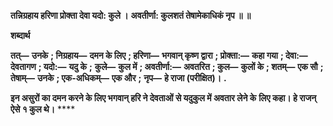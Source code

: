 **तन्निग्रहाय हरिणा प्रोक्ता देवा यदो: कुले ।** **अवतीर्णा: कुलशतं तेषामेकाधिकं नृप ॥ ॥** 

**शब्दार्थ** 

**तत्—** **उनके** **; निग्रहाय—** **दमन के लिए** **; हरिणा—** **भगवान् कृष्ण द्वारा** **; प्रोक्ता:—** **कहा गया** **; देवा:—** **देवतागण** **; यदो:—** **यदु के** **;** **कुले—** **कुल में** **; अवतीर्णा:—** **अवतरित** **; कुल—** **कुलों के** **; शतम्—** **एक सौ** **; तेषाम्—** **उनके** **; एक-अधिकम्—** **एक और** **;** **नृप—** **हे राजा (परीक्षित)।** **.** 

**इन असुरों का दमन करने के लिए भगवान् हरि ने देवताओं से यदुकुल में अवतार लेने के** **लिए कहा। हे राजन् ऐसे १ कुल थे।** **** 
